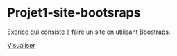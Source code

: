 # Projet1-site-bootsraps

Exerice qui consiste à faire un site en utilisant Boostraps.

[Visualiser](https://maxco41.github.io/Projet1-site-resto-bootsrap/)
